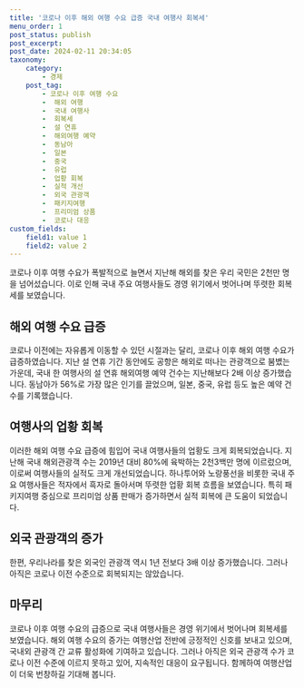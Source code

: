 ```yaml
---
title: '코로나 이후 해외 여행 수요 급증 국내 여행사 회복세'
menu_order: 1
post_status: publish
post_excerpt: 
post_date: 2024-02-11 20:34:05
taxonomy:
    category:
        - 경제
    post_tag:
        - 코로나 이후 여행 수요
        -  해외 여행
        -  국내 여행사
        -  회복세
        -  설 연휴
        -  해외여행 예약
        -  동남아
        -  일본
        -  중국
        -  유럽
        -  업황 회복
        -  실적 개선
        -  외국 관광객
        -  패키지여행
        -  프리미엄 상품
        -  코로나 대응
custom_fields:
    field1: value 1
    field2: value 2
---
```


코로나 이후 여행 수요가 폭발적으로 늘면서 지난해 해외를 찾은 우리 국민은 2천만 명을 넘어섰습니다. 이로 인해 국내 주요 여행사들도 경영 위기에서 벗어나며 뚜렷한 회복세를 보였습니다.
## 해외 여행 수요 급증
코로나 이전에는 자유롭게 이동할 수 있던 시절과는 달리, 코로나 이후 해외 여행 수요가 급증하였습니다. 지난 설 연휴 기간 동안에도 공항은 해외로 떠나는 관광객으로 붐볐는 가운데, 국내 한 여행사의 설 연휴 해외여행 예약 건수는 지난해보다 2배 이상 증가했습니다. 동남아가 56%로 가장 많은 인기를 끌었으며, 일본, 중국, 유럽 등도 높은 예약 건수를 기록했습니다.
## 여행사의 업황 회복
이러한 해외 여행 수요 급증에 힘입어 국내 여행사들의 업황도 크게 회복되었습니다. 지난해 국내 해외관광객 수는 2019년 대비 80%에 육박하는 2천3백만 명에 이르렀으며, 이로써 여행사들의 실적도 크게 개선되었습니다. 하나투어와 노랑풍선을 비롯한 국내 주요 여행사들은 적자에서 흑자로 돌아서며 뚜렷한 업황 회복 흐름을 보였습니다. 특히 패키지여행 중심으로 프리미엄 상품 판매가 증가하면서 실적 회복에 큰 도움이 되었습니다.
## 외국 관광객의 증가
한편, 우리나라를 찾은 외국인 관광객 역시 1년 전보다 3배 이상 증가했습니다. 그러나 아직은 코로나 이전 수준으로 회복되지는 않았습니다.
## 마무리
코로나 이후 여행 수요의 급증으로 국내 여행사들은 경영 위기에서 벗어나며 회복세를 보였습니다. 해외 여행 수요의 증가는 여행산업 전반에 긍정적인 신호를 보내고 있으며, 국내외 관광객 간 교류 활성화에 기여하고 있습니다. 그러나 아직은 외국 관광객 수가 코로나 이전 수준에 이르지 못하고 있어, 지속적인 대응이 요구됩니다. 함께하여 여행산업이 더욱 번창하길 기대해 봅니다.
